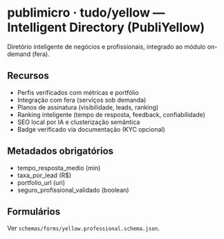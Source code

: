 ﻿# publimicro · tudo/yellow — Intelligent Directory (PubliYellow)

Diretório inteligente de negócios e profissionais, integrado ao módulo on-demand (fera).

## Recursos
- Perfis verificados com métricas e portfólio
- Integração com fera (serviços sob demanda)
- Planos de assinatura (visibilidade, leads, ranking)
- Ranking inteligente (tempo de resposta, feedback, confiabilidade)
- SEO local por IA e clusterização semântica
- Badge verificado via documentação (KYC opcional)

## Metadados obrigatórios
- tempo_resposta_medio (min)
- taxa_por_lead (R$)
- portfolio_url (uri)
- seguro_profissional_validado (boolean)

## Formulários
Ver `schemas/forms/yellow.professional.schema.json`.
